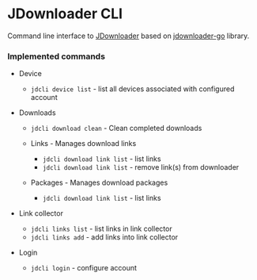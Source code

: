 # JDownloader CLI

Command line interface to [JDownloader](https://jdownloader.org/) based
on [jdownloader-go](https://github.com/rkosegi/jdownloader-go) library.

### Implemented commands

- Device
    - `jdcli device list` - list all devices associated with configured account


- Downloads
    - `jdcli download clean` - Clean completed downloads

    - Links - Manages download links
        - `jdcli download link list` - list links
        - `jdcli download link list` - remove link(s) from downloader

    - Packages - Manages download packages
        - `jdcli download link list` - list links


- Link collector
    - `jdcli links list` - list links in link collector
    - `jdcli links add` - add links into link collector


- Login
    - `jdcli login` - configure account
